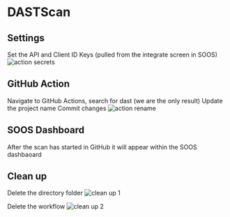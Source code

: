 # DASTScan
## Settings
Set the API and Client ID Keys (pulled from the integrate screen in SOOS)
![action secrets](https://github.com/ecpeden/DASTScan/assets/97715068/002bdcc7-b6dd-4e80-8f08-af7d66469b21)

## GitHub Action
Navigate to GitHub Actions, search for dast (we are the only result)
Update the project name
Commit changes
![action rename](https://github.com/ecpeden/DASTScan/assets/97715068/212454c8-04ca-445e-8b6b-f6deadf42fc6)

## SOOS Dashboard
After the scan has started in GitHub it will appear within the SOOS dashbaoard
## Clean up
Delete the directory folder 
![clean up 1](https://github.com/ecpeden/DASTScan/assets/97715068/d2b3e538-8476-4cc6-b1c5-45dd1d37e31f)

Delete the workflow
![clean up 2](https://github.com/ecpeden/DASTScan/assets/97715068/7a1b4561-faef-491e-b6b5-0c7e8943e266)
